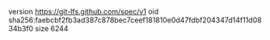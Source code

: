 version https://git-lfs.github.com/spec/v1
oid sha256:faebcbf2fb3ad387c878bec7ceef181810e0d47fdbf204347d14f11d0834b3f0
size 6244
